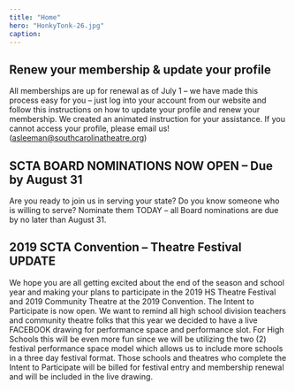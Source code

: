 ```yaml
---
title: "Home"
hero: "HonkyTonk-26.jpg"
caption:
---
```


## Renew your membership & update your profile

All memberships are up for renewal as of July 1 – we have made this process easy for you – just log into your account from our website and follow this instructions on how to update your profile and renew your membership.  We created an animated instruction for your assistance.  If you cannot access your profile, please email us!(asleeman@southcarolinatheatre.org)

## SCTA BOARD NOMINATIONS NOW OPEN – Due by August 31

Are you ready to join us in serving your state? Do you know someone who is willing to serve?  Nominate them TODAY – all Board nominations are due by no later than August 31.

## 2019 SCTA Convention – Theatre Festival UPDATE

We hope you are all getting excited about the end of the season and school year and making your plans to participate in the 2019 HS Theatre Festival and 2019 Community Theatre at the 2019 Convention.  The Intent to Participate is now open.  We want to remind all high school division teachers and community theatre folks that this year we decided to have a live FACEBOOK drawing for performance space and performance slot.  For High Schools this will be even more fun since we will be utilizing the two (2) festival performance space model which allows us to include more schools in a three day festival format.  Those schools and theatres who complete the Intent to Participate will be billed for festival entry and membership renewal and will be included in the live drawing.